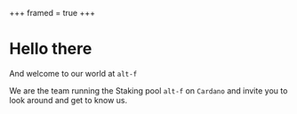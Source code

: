+++
framed = true
+++

# Hello there

And welcome to our world at `alt-f`

We are the team running the Staking pool `alt-f` on `Cardano` and invite you to look around and get to know us.


